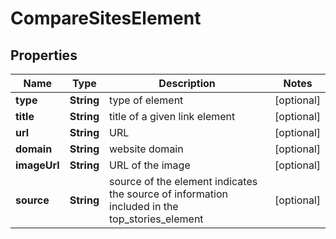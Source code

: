 

# CompareSitesElement


## Properties

| Name | Type | Description | Notes |
|------------ | ------------- | ------------- | -------------|
|**type** | **String** | type of element |  [optional] |
|**title** | **String** | title of a given link element |  [optional] |
|**url** | **String** | URL |  [optional] |
|**domain** | **String** | website domain |  [optional] |
|**imageUrl** | **String** | URL of the image |  [optional] |
|**source** | **String** | source of the element indicates the source of information included in the top_stories_element |  [optional] |



